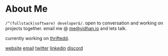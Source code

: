 # About Me

`/^(fullstack|software) developer$/`. open to conversation and working on projects together. email me @ [me@vidhan.io](mailto:me@vidhan.io) and lets talk.

currently working on [thriftedd](https://thriftedd.com).

[website](https://vidhan.io)
[email](mailto:me@vidhan.io)
[twitter](https://twitter.com/vidhanio)
[linkedin](https://linkedin.com/in/vidhanio/)
[discord](https://discord.com/users/277507281652940800)
